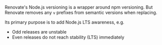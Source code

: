 Renovate's Node.js versioning is a wrapper around npm versioning.
But Renovate removes any `v` prefixes from semantic versions when replacing.

Its primary purpose is to add Node.js LTS awareness, e.g.
- Odd releases are unstable
- Even releases do not reach stability (LTS) immediately
